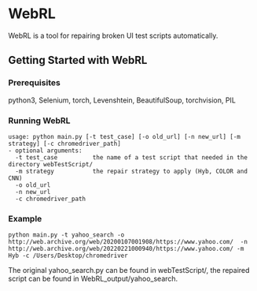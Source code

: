# WebRL
WebRL is a tool for repairing broken UI test scripts automatically.
## Getting Started with WebRL
### Prerequisites
python3, Selenium, torch, Levenshtein, BeautifulSoup, torchvision, PIL

### Running WebRL
```
usage: python main.py [-t test_case] [-o old_url] [-n new_url] [-m strategy] [-c chromedriver_path]
- optional arguments:
  -t test_case          the name of a test script that needed in the directory webTestScript/
  -m strategy           the repair strategy to apply (Hyb, COLOR and CNN)
  -o old_url            
  -n new_url         
  -c chromedriver_path   
```
### Example
```
python main.py -t yahoo_search -o http://web.archive.org/web/20200107001908/https://www.yahoo.com/  -n http://web.archive.org/web/20220221000940/https://www.yahoo.com/ -m Hyb -c /Users/Desktop/chromedriver
```
The original yahoo_search.py can be found in webTestScript/, the repaired script can be found in WebRL_output/yahoo_search.



